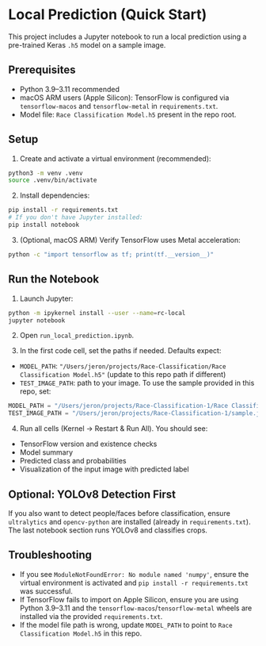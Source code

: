 # Local Prediction (Quick Start)

This project includes a Jupyter notebook to run a local prediction using a pre-trained Keras `.h5` model on a sample image.

## Prerequisites
- Python 3.9–3.11 recommended
- macOS ARM users (Apple Silicon): TensorFlow is configured via `tensorflow-macos` and `tensorflow-metal` in `requirements.txt`.
- Model file: `Race Classification Model.h5` present in the repo root.

## Setup
1. Create and activate a virtual environment (recommended):

```bash
python3 -m venv .venv
source .venv/bin/activate
```

2. Install dependencies:

```bash
pip install -r requirements.txt
# If you don't have Jupyter installed:
pip install notebook
```

3. (Optional, macOS ARM) Verify TensorFlow uses Metal acceleration:

```bash
python -c "import tensorflow as tf; print(tf.__version__)"
```

## Run the Notebook
1. Launch Jupyter:

```bash
python -m ipykernel install --user --name=rc-local
jupyter notebook
```

2. Open `run_local_prediction.ipynb`.

3. In the first code cell, set the paths if needed. Defaults expect:
- `MODEL_PATH`: `"/Users/jeron/projects/Race-Classification/Race Classification Model.h5"` (update to this repo path if different)
- `TEST_IMAGE_PATH`: path to your image. To use the sample provided in this repo, set:

```python
MODEL_PATH = "/Users/jeron/projects/Race-Classification-1/Race Classification Model.h5"
TEST_IMAGE_PATH = "/Users/jeron/projects/Race-Classification-1/sample.jpg"
```

4. Run all cells (Kernel → Restart & Run All). You should see:
- TensorFlow version and existence checks
- Model summary
- Predicted class and probabilities
- Visualization of the input image with predicted label

## Optional: YOLOv8 Detection First
If you also want to detect people/faces before classification, ensure `ultralytics` and `opencv-python` are installed (already in `requirements.txt`). The last notebook section runs YOLOv8 and classifies crops.

## Troubleshooting
- If you see `ModuleNotFoundError: No module named 'numpy'`, ensure the virtual environment is activated and `pip install -r requirements.txt` was successful.
- If TensorFlow fails to import on Apple Silicon, ensure you are using Python 3.9–3.11 and the `tensorflow-macos`/`tensorflow-metal` wheels are installed via the provided `requirements.txt`.
- If the model file path is wrong, update `MODEL_PATH` to point to `Race Classification Model.h5` in this repo.
